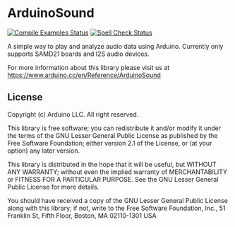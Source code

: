 # ArduinoSound

[![Compile Examples Status](https://github.com/arduino-libraries/ArduinoSound/workflows/Compile%20Examples/badge.svg)](https://github.com/arduino-libraries/ArduinoSound/actions?workflow=Compile+Examples) [![Spell Check Status](https://github.com/arduino-libraries/ArduinoSound/workflows/Spell%Check/badge.svg)](https://github.com/arduino-libraries/ArduinoSound/actions?workflow=Spell+Check)

A simple way to play and analyze audio data using Arduino. Currently only supports SAMD21 boards and I2S audio devices.

For more information about this library please visit us at
https://www.arduino.cc/en/Reference/ArduinoSound

## License

Copyright (c) Arduino LLC. All right reserved.

This library is free software; you can redistribute it and/or
modify it under the terms of the GNU Lesser General Public
License as published by the Free Software Foundation; either
version 2.1 of the License, or (at your option) any later version.

This library is distributed in the hope that it will be useful,
but WITHOUT ANY WARRANTY; without even the implied warranty of
MERCHANTABILITY or FITNESS FOR A PARTICULAR PURPOSE. See the GNU
Lesser General Public License for more details.

You should have received a copy of the GNU Lesser General Public
License along with this library; if not, write to the Free Software
Foundation, Inc., 51 Franklin St, Fifth Floor, Boston, MA 02110-1301 USA
